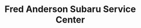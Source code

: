 ---
title: "Fred Anderson Subaru Service Center"
url: /asheville/fred-anderson-subaru-service-center/
shop: car repair
---